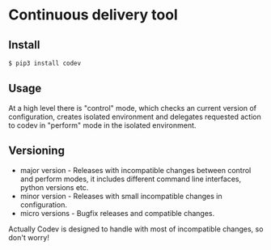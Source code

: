 Continuous delivery tool
========================

Install
-------

```bash
$ pip3 install codev
```

Usage
-----
At a high level there is "control" mode, which checks an current version of configuration, creates isolated environment and delegates requested action to codev in "perform" mode in the isolated environment.



Versioning
-----------------
  - major version - Releases with incompatible changes between control and perform modes, it includes different command line interfaces, python versions etc.
  - minor version - Releases with small incompatible changes in configuration.
  - micro versions - Bugfix releases and compatible changes.

Actually Codev is designed to handle with most of incompatible changes, so don't worry!